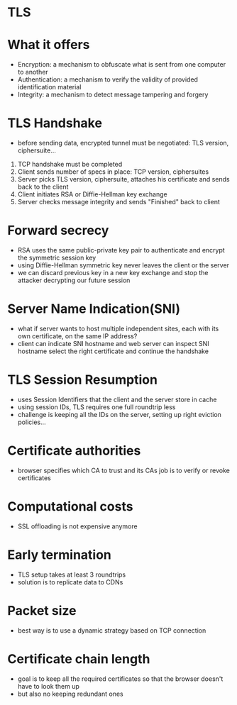 # TLS

# What it offers
- Encryption: a mechanism to obfuscate what is sent from one computer to another
- Authentication: a mechanism to verify the validity of provided identification material
- Integrity: a mechanism to detect message tampering and forgery

# TLS Handshake
- before sending data, encrypted tunnel must be negotiated: TLS version, ciphersuite...

1. TCP handshake must be completed
2. Client sends number of specs in place: TCP version, ciphersuites
3. Server picks TLS version, ciphersuite, attaches his certificate and sends back to the client
4. Client initiates RSA or Diffie-Hellman key exchange
5. Server checks message integrity and sends "Finished" back to client

# Forward secrecy
- RSA uses the same public-private key pair to authenticate and encrypt the symmetric session key
- using Diffie-Hellman symmetric key never leaves the client or the server
- we can discard previous key in a new key exchange and stop the attacker decrypting our future session

# Server Name Indication(SNI)
- what if server wants to host multiple independent sites, each with its own certificate, on the same IP address? 
- client can indicate SNI hostname and web server can inspect SNI hostname select the right certificate and continue the handshake

# TLS Session Resumption
- uses Session Identifiers that the client and the server store in cache
- using session IDs, TLS requires one full roundtrip less
- challenge is keeping all the IDs on the server, setting up right eviction policies...

 # Certificate authorities
 - browser specifies which CA to trust and its CAs job is to verify or revoke certificates
 
 # Computational costs
 - SSL offloading is not expensive anymore

 # Early termination
- TLS setup takes at least 3 roundtrips
- solution is to replicate data to CDNs

# Packet size
- best way is to use a dynamic strategy based on TCP connection

# Certificate chain length
- goal is to keep all the required certificates so that the browser doesn't have to look them up
- but also no keeping redundant ones
